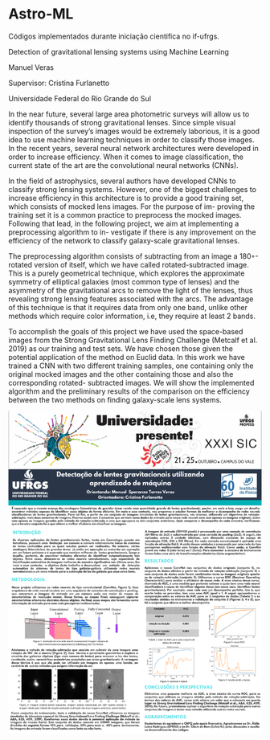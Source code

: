 # Astro-ML
Códigos implementados durante iniciação cientifica no if-ufrgs.



Detection of gravitational lensing systems using Machine Learning

Manuel Veras

Supervisor: Cristina Furlanetto

Universidade Federal do Rio Grande do Sul

In the near future, several large area photometric surveys will allow us to identify thousands
of strong gravitational lenses. Since simple visual inspection of the survey’s images would be
extremely laborious, it is a good idea to use machine learning techniques in order to classify
those images. In the recent years, several neural network architectures were developed in order
to increase efficiency. When it comes to image classification, the current state of the art are the
convolutional neural networks (CNNs).

In the field of astrophysics, several authors have developed CNNs to classify strong lensing
systems. However, one of the biggest challenges to increase efficiency in this architecture is
to provide a good training set, which consists of mocked lens images. For the purpose of im-
proving the training set it is a common practice to preprocess the mocked images. Following
that lead, in the following project, we aim at implementing a preprocessing algorithm to in-
vestigate if there is any improvement on the efficiency of the network to classify galaxy-scale
gravitational lenses.

The preprocessing algorithm consists of subtracting from an image a 180◦-rotated version
of itself, which we have called rotated-subtracted image. This is a purely geometrical technique,
which explores the approximate symmetry of elliptical galaxies (most common type of lenses)
and the asymmetry of the gravitational arcs to remove the light of the lenses, thus revealing
strong lensing features associated with the arcs. The advantage of this technique is that it
requires data from only one band, unlike other methods which require color information, i.e,
they require at least 2 bands.

To accomplish the goals of this project we have used the space-based images from the Strong
Gravitational Lens Finding Challenge (Metcalf et al. 2019) as our training and test sets. We
have chosen those given the potential application of the method on Euclid data.
In this work we have trained a CNN with two different training samples, one containing only
the original mocked images and the other containing those and also the corresponding rotated-
subtracted images. We will show the implemented algorithm and the preliminary results of the
comparison on the efficiency between the two methods on finding galaxy-scale lens systems.

![alt text](https://github.com/Manuelstv/Gravitacional-Lens/blob/main/poster%20sic2.png)

